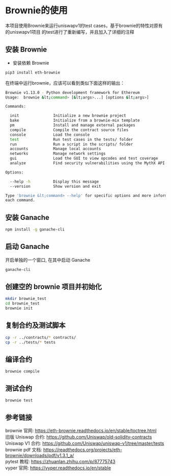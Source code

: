 # Brownie的使用
本项目使用Brownie来运行uniswapv1的test cases，基于brownie的特性对原有的uniswapv1项目
的test进行了重新编写，并且加入了详细的注释

## 安装 Brownie 
- 安装依赖 Brownie
```sh
pip3 install eth-brownie
``` 

在终端中运行brownie，应该可以看到类似下面这样的输出：
```sh
Brownie v1.13.0 - Python development framework for Ethereum
Usage:  brownie &lt;command> [&lt;args>...] [options &lt;args>]

Commands:

  init               Initialize a new brownie project
  bake               Initialize from a brownie-mix template
  pm                 Install and manage external packages
  compile            Compile the contract source files
  console            Load the console
  test               Run test cases in the tests/ folder
  run                Run a script in the scripts/ folder
  accounts           Manage local accounts
  networks           Manage network settings
  gui                Load the GUI to view opcodes and test coverage
  analyze            Find security vulnerabilities using the MythX API

Options:

  --help -h          Display this message
  --version          Show version and exit

Type 'brownie &lt;command> --help' for specific options and more information about
each command.
```

## 安装 Ganache
```sh
npm install -g ganache-cli
```
## 启动 Ganache  
开启单独的一个窗口, 在其中启动 Ganache 
```sh
ganache-cli
``` 

## 创建空的 brownie 项目并初始化
```sh
mkdir brownie_test
cd brownie_test
brownie init
```

## 复制合约及测试脚本  
```sh
cp -r ../contracts/* contracts/
cp -r ../tests/* tests
``` 

## 编译合约 
```
brownie compile
```

## 测试合约 
```
brownie test 
```

## 参考链接
brownie 官网: https://eth-brownie.readthedocs.io/en/stable/toctree.html   
旧版 Uniswap 合约: https://github.com/Uniswap/old-solidity-contracts   
Uniswap V1 合约: https://github.com/Uniswap/uniswap-v1/tree/master/tests    
brownie pdf 文档: https://readthedocs.org/projects/eth-brownie/downloads/pdf/v1.3.1_a/   
pytest 教程: https://zhuanlan.zhihu.com/p/87775743      
vyper 官网: https://vyper.readthedocs.io/en/stable    
